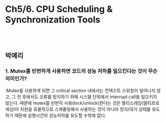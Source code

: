 # Ch5/6. CPU Scheduling & Synchronization Tools

<br>
<br>

## 박예리
### 1. Mutex를 빈번하게 사용하면 코드의 성능 저하를 일으킨다는 것이 무슨 의미인가?

:Mutex를 사용하게 되면 그 critical section 내에서는 컨텍스트 스위칭이 일어나지 않고, 그 전 후에서도 오류를 방지하기 위해 시스템 단위에서 interrupt call을 일으키지 않는다. 때문에 mutex를 빈번히 사용(lock/unlock)한다는 것은 멀티스레딩(멀티프로세싱)이 자원을 효율적으로 스케쥴링해서 사용하는 것이 아니라 정지/대기 상태를 유도하기 때문에 실행시간의 성능저하를 유도할 수밖에 없다.  
